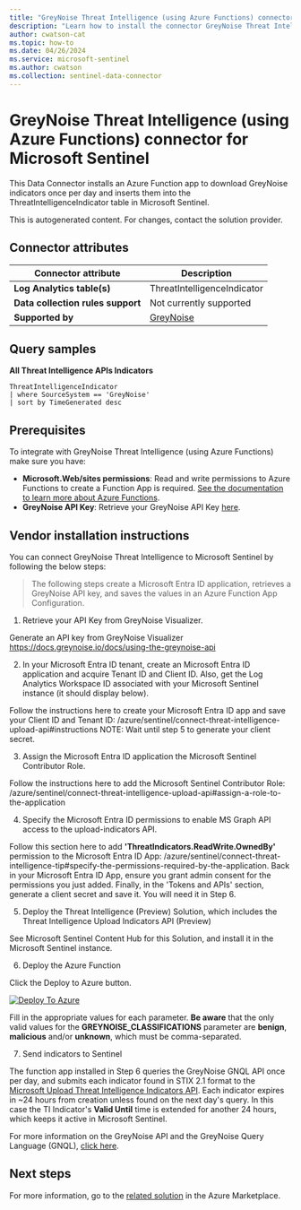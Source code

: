 ```yaml
---
title: "GreyNoise Threat Intelligence (using Azure Functions) connector for Microsoft Sentinel"
description: "Learn how to install the connector GreyNoise Threat Intelligence (using Azure Functions) to connect your data source to Microsoft Sentinel."
author: cwatson-cat
ms.topic: how-to
ms.date: 04/26/2024
ms.service: microsoft-sentinel
ms.author: cwatson
ms.collection: sentinel-data-connector
---
```


# GreyNoise Threat Intelligence (using Azure Functions) connector for Microsoft Sentinel

This Data Connector installs an Azure Function app to download GreyNoise indicators once per day and inserts them into the ThreatIntelligenceIndicator table in Microsoft Sentinel.

This is autogenerated content. For changes, contact the solution provider.

## Connector attributes

| Connector attribute | Description |
| --- | --- |
| **Log Analytics table(s)** | ThreatIntelligenceIndicator<br/> |
| **Data collection rules support** | Not currently supported |
| **Supported by** | [GreyNoise](https://www.greynoise.io/contact/general) |

## Query samples

**All Threat Intelligence APIs Indicators**

   ```kusto
ThreatIntelligenceIndicator 
   | where SourceSystem == 'GreyNoise'
   | sort by TimeGenerated desc
   ```



## Prerequisites

To integrate with GreyNoise Threat Intelligence (using Azure Functions) make sure you have: 

- **Microsoft.Web/sites permissions**: Read and write permissions to Azure Functions to create a Function App is required. [See the documentation to learn more about Azure Functions](/azure/azure-functions/).
- **GreyNoise API Key**: Retrieve your GreyNoise API Key [here](https://viz.greynoise.io/account/api-key).


## Vendor installation instructions

You can connect GreyNoise Threat Intelligence to Microsoft Sentinel by following the below steps: 


> The following steps create a Microsoft Entra ID application, retrieves a GreyNoise API key, and saves the values in an Azure Function App Configuration.

1. Retrieve your API Key from GreyNoise Visualizer.

Generate an API key from GreyNoise Visualizer https://docs.greynoise.io/docs/using-the-greynoise-api

2. In your Microsoft Entra ID tenant, create an Microsoft Entra ID application and acquire Tenant ID and Client ID. Also, get the Log Analytics Workspace ID associated with your Microsoft Sentinel instance (it should display below).

Follow the instructions here to create your Microsoft Entra ID app and save your Client ID and Tenant ID: /azure/sentinel/connect-threat-intelligence-upload-api#instructions
 NOTE: Wait until step 5 to generate your client secret.


3. Assign the Microsoft Entra ID application the Microsoft Sentinel Contributor Role.

Follow the instructions here to add the Microsoft Sentinel Contributor Role: /azure/sentinel/connect-threat-intelligence-upload-api#assign-a-role-to-the-application

4. Specify the Microsoft Entra ID permissions to enable MS Graph API access to the upload-indicators API.

Follow this section here to add **'ThreatIndicators.ReadWrite.OwnedBy'** permission to the Microsoft Entra ID App: /azure/sentinel/connect-threat-intelligence-tip#specify-the-permissions-required-by-the-application. 
 Back in your Microsoft Entra ID App, ensure you grant admin consent for the permissions you just added. 
 Finally, in the 'Tokens and APIs' section, generate a client secret and save it. You will need it in Step 6. 

5. Deploy the Threat Intelligence (Preview) Solution, which includes the Threat Intelligence Upload Indicators API (Preview)

See Microsoft Sentinel Content Hub for this Solution, and install it in the Microsoft Sentinel instance.

6. Deploy the Azure Function

Click the Deploy to Azure button.

  [![Deploy To Azure](https://aka.ms/deploytoazurebutton)](https://aka.ms/sentinel-GreyNoise-azuredeploy)

 Fill in the appropriate values for each parameter. **Be aware** that the only valid values for the **GREYNOISE_CLASSIFICATIONS** parameter are **benign**, **malicious** and/or **unknown**, which must be comma-separated.

7. Send indicators to Sentinel

The function app installed in Step 6 queries the GreyNoise GNQL API once per day, and submits each indicator found in STIX 2.1 format to the [Microsoft Upload Threat Intelligence Indicators API](/azure/sentinel/upload-indicators-api). 
 Each indicator expires in ~24 hours from creation unless found on the next day's query. In this case the TI Indicator's **Valid Until** time is extended for another 24 hours, which keeps it active in Microsoft Sentinel.  

 For more information on the GreyNoise API and the GreyNoise Query Language (GNQL), [click here](https://developer.greynoise.io/docs/using-the-greynoise-api).



## Next steps

For more information, go to the [related solution](https://azuremarketplace.microsoft.com/en-us/marketplace/apps/greynoiseintelligenceinc1681236078693.microsoft-sentinel-byol-greynoise?tab=Overview) in the Azure Marketplace.
